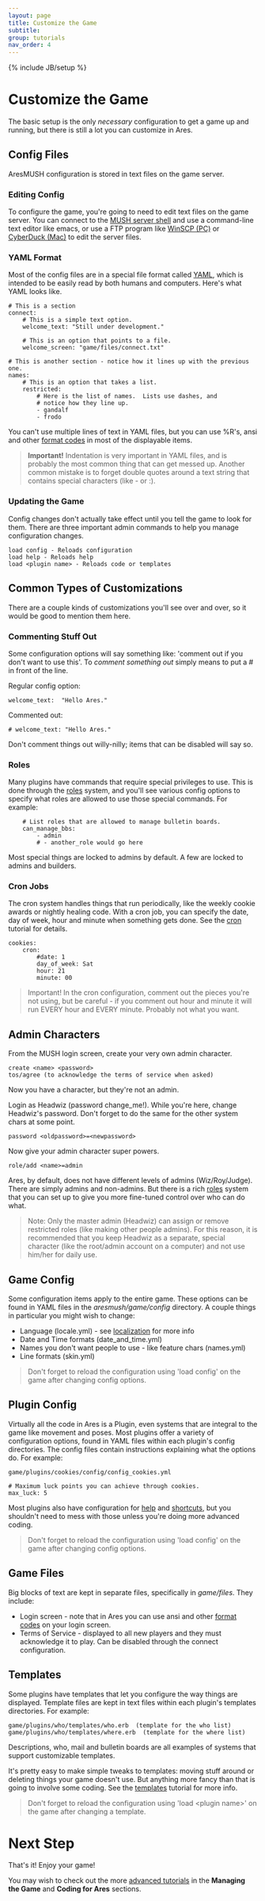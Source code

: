 ```yaml
---
layout: page
title: Customize the Game
subtitle: 
group: tutorials
nav_order: 4
---
```

{% include JB/setup %}

# Customize the Game

The basic setup is the only *necessary* configuration to get a game up and running, but there is still a lot you can customize in Ares.  

## Config Files

AresMUSH configuration is stored in text files on the game server. 

### Editing Config

To configure the game, you're going to need to edit text files on the game server. You can connect to the [MUSH server shell]({{site.siteroot}}tutorials/admin/server-connect.html) and use a command-line text editor like emacs, or use a FTP program like [WinSCP (PC)](http://winscp.net/eng/index.php) or [CyberDuck (Mac)](https://cyberduck.io/?l=en) to edit the server files.

### YAML Format

Most of the config files are in a special file format called [YAML](http://www.yaml.org/start.html), which is intended to be easily read by both humans and computers.  Here's what YAML looks like.

    # This is a section
    connect:
        # This is a simple text option.
        welcome_text: "Still under development."
        
        # This is an option that points to a file.
        welcome_screen: "game/files/connect.txt"
        
    # This is another section - notice how it lines up with the previous one.
    names:
        # This is an option that takes a list.  
        restricted:
            # Here is the list of names.  Lists use dashes, and 
            # notice how they line up.
            - gandalf
            - frodo

You can't use multiple lines of text in YAML files, but you can use %R's, ansi and other [format codes]({{site.siteroot}}tutorials/coding/formatting.html) in most of the displayable items.

> **Important!** Indentation is very important in YAML files, and is probably the most common thing that can get messed up.  Another common mistake is to forget double quotes around a text string that contains special characters (like - or :).

### Updating the Game

Config changes don't actually take effect until you tell the game to look for them.  There are three important admin commands to help you manage configuration changes.

    load config - Reloads configuration
    load help - Reloads help
    load <plugin name> - Reloads code or templates

## Common Types of Customizations

There are a couple kinds of customizations you'll see over and over, so it would be good to mention them here.

### Commenting Stuff Out

Some configuration options will say something like: 'comment out if you don't want to use this'.   To *comment something out* simply means to put a # in front of the line.

Regular config option:

    welcome_text:  "Hello Ares."
    
Commented out:

    # welcome_text: "Hello Ares."

Don't comment things out willy-nilly; items that can be disabled will say so.

### Roles

Many plugins have commands that require special privileges to use.  This is done through the [roles]({{site.siteroot}}tutorials/coding/roles.html) system, and you'll see various config options to specify what roles are allowed to use those special commands.  For example:

        # List roles that are allowed to manage bulletin boards.
        can_manage_bbs: 
            - admin
            # - another_role would go here

Most special things are locked to admins by default.  A few are locked to admins and builders.

### Cron Jobs

The cron system handles things that run periodically, like the weekly cookie awards or nightly healing code.  With a cron job, you can specify the date, day of week, hour and minute when something gets done.  See the [cron]({{site.siteroot}}tutorials/coding/cron.html) tutorial for details.

    cookies:
        cron:
            #date: 1
            day_of_week: Sat
            hour: 21
            minute: 00

> Important!  In the cron configuration, comment out the pieces you're not using, but be careful - if you comment out hour and minute it will run EVERY hour and EVERY minute.  Probably not what you want.

## Admin Characters

From the MUSH login screen, create your very own admin character.

    create <name> <password>
    tos/agree (to acknowledge the terms of service when asked)

Now you have a character, but they're not an admin.

Login as Headwiz (password change_me!).  While you're here, change Headwiz's password.  Don't forget to do the same for the other system chars at some point.

    password <oldpassword>=<newpassword>

Now give your admin character super powers.

    role/add <name>=admin

Ares, by default, does not have different levels of admins (Wiz/Roy/Judge).  There are simply admins and non-admins.  But there is a rich [roles]({{site.siteroot}}tutorials/coding/roles.html) system that you can set up to give you more fine-tuned control over who can do what.

> Note:  Only the master admin (Headwiz) can assign or remove restricted roles (like making other people admins).  For this reason, it is recommended that you keep Headwiz as a separate, special character (like the root/admin account on a computer) and not use him/her for daily use.

## Game Config

Some configuration items apply to the entire game.  These options can be found in YAML files in the *aresmush/game/config* directory.  A couple things in particular you might wish to change:

* Language (locale.yml) - see [localization]({{site.siteroot}}tutorials/coding/localization.html) for more info
* Date and Time formats (date\_and\_time.yml)
* Names you don't want people to use - like feature chars (names.yml)
* Line formats (skin.yml)

> Don't forget to reload the configuration using 'load config' on the game after changing config options.

## Plugin Config

Virtually all the code in Ares is a Plugin, even systems that are integral to the game like movement and poses.  Most plugins offer a variety of configuration options, found in YAML files within each plugin's config directories. The config files contain instructions explaining what the options do.  For example:

    game/plugins/cookies/config/config_cookies.yml
    
    # Maximum luck points you can achieve through cookies.
    max_luck: 5

Most plugins also have configuration for [help]({{site.siteroot}}tutorials/coding/help.html) and [shortcuts]({{site.siteroot}}tutorials/coding/shortcuts.html), but you shouldn't need to mess with those unless you're doing more advanced coding.

> Don't forget to reload the configuration using 'load config' on the game after changing config options.

## Game Files

Big blocks of text are kept in separate files, specifically in *game/files*.  They include:

* Login screen - note that in Ares you can use ansi and other [format codes]({{site.siteroot}}tutorials/coding/formatting.html) on your login screen.
* Terms of Service - displayed to all new players and they must acknowledge it to play.  Can be disabled through the connect configuration.

## Templates 

Some plugins have templates that let you configure the way things are displayed.  Template files are kept in text files within each plugin's templates directories. For example:

    game/plugins/who/templates/who.erb  (template for the who list)
    game/plugins/who/templates/where.erb  (template for the where list)

Descriptions, who, mail and bulletin boards are all examples of systems that support customizable templates.

It's pretty easy to make simple tweaks to templates: moving stuff around or deleting things your game doesn't use.  But anything more fancy than that is going to involve some coding.  See the [templates]({{site.siteroot}}tutorials/coding/templates.html) tutorial for more info.

> Don't forget to reload the configuration using 'load &lt;plugin name&gt;' on the game after changing a template.

# Next Step

That's it!  Enjoy your game!

You may wish to check out the more [advanced tutorials]({{site.siteroot}}tutorials/index.html) in the **Managing the Game** and **Coding for Ares** sections.

